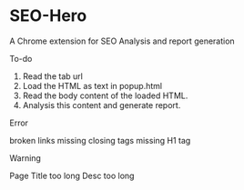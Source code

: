 # SEO-Hero
A Chrome extension for SEO Analysis and report generation


To-do

1. Read the tab url
2. Load the HTML as text in popup.html
3. Read the body content of the loaded HTML.
4. Analysis this content and generate report.


Error

broken links
missing closing tags
missing H1 tag


Warning

Page Title too long
Desc too long

